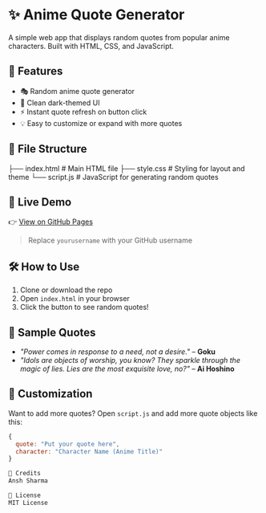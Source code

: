 # ✨ Anime Quote Generator

A simple web app that displays random quotes from popular anime characters. Built with HTML, CSS, and JavaScript.

## 🔧 Features

- 🎭 Random anime quote generator
- 🎨 Clean dark-themed UI
- ⚡ Instant quote refresh on button click
- 💡 Easy to customize or expand with more quotes

## 📂 File Structure
├── index.html # Main HTML file
├── style.css # Styling for layout and theme
└── script.js # JavaScript for generating random quotes

## 🚀 Live Demo

👉 [View on GitHub Pages](https://yourusername.github.io/anime-quote-generator)

> Replace `yourusername` with your GitHub username

## 🛠️ How to Use

1. Clone or download the repo
2. Open `index.html` in your browser
3. Click the button to see random quotes!

## 🌟 Sample Quotes

- *"Power comes in response to a need, not a desire."* – **Goku**
- *"Idols are objects of worship, you know? They sparkle through the magic of lies. Lies are the most exquisite love, no?"* – **Ai Hoshino**

## 📌 Customization

Want to add more quotes? Open `script.js` and add more quote objects like this:

```javascript
{
  quote: "Put your quote here",
  character: "Character Name (Anime Title)"
}

🧡 Credits
Ansh Sharma

📜 License
MIT License

